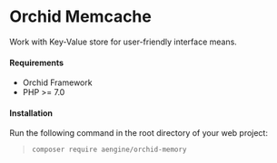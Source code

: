 Orchid Memcache
====
Work with Key-Value store for user-friendly interface means.

#### Requirements
* Orchid Framework
* PHP >= 7.0

#### Installation
Run the following command in the root directory of your web project:
  
> `composer require aengine/orchid-memory`